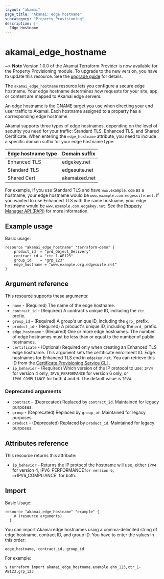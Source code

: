 ```yaml
---
layout: "akamai"
page_title: "Akamai: edge hostname"
subcategory: "Property Provisioning"
description: |-
  Edge Hostname
---
```


# akamai_edge_hostname

~> **Note** Version 1.0.0 of the Akamai Terraform Provider is now available for the Property Provisioning module. To upgrade to the new version, you have to update this resource. See the [upgrade guide](../guides/1.0_migration.md) for details.

The `akamai_edge_hostname` resource lets you configure a secure edge hostname. Your
edge hostname determines how requests for your site, app, or content are mapped to
Akamai edge servers.

An edge hostname is the CNAME target you use when directing your end user traffic to
Akamai. Each hostname assigned to a property has a corresponding edge hostname.

Akamai supports three types of edge hostnames, depending on the level of security
you need for your traffic: Standard TLS, Enhanced TLS, and Shared Certificate. When
entering the `edge_hostname` attribute, you need to include a specific domain suffix
for your edge hostname type:

| Edge hostname type | Domain suffix |
|------|-------|
| Enhanced TLS | edgekey.net |
| Standard TLS | edgesuite.net |
| Shared Cert | akamaized.net |

For example, if you use Standard TLS and have `www.example.com` as a hostname, your edge hostname would be `www.example.com.edgesuite.net`. If you wanted to use Enhanced TLS with the same hostname, your edge hostname would be `www.example.com.edgekey.net`. See the [Property Manager API (PAPI)](https://developer.akamai.com/api/core_features/property_manager/v1.html#createedgehostnames) for more information.

## Example usage

Basic usage:

```hcl
resource "akamai_edge_hostname" "terraform-demo" {
    product_id  = "prd_Object_Delivery"
    contract_id = "ctr_1-AB123"
    group_id    = "grp_123"
    edge_hostname = "www.example.org.edgesuite.net"
}
```

## Argument reference

This resource supports these arguments:

* `name` - (Required) The name of the edge hostname.
* `contract_id` - (Required) A contract's unique ID, including the `ctr_` prefix.
* `group_id` - (Required) A group's unique ID, including the `grp_` prefix.
* `product_id` - (Required) A product's unique ID, including the `prd_` prefix.
* `edge_hostname` - (Required) One or more edge hostnames. The number of edge hostnames must be less than or equal to the number of public hostnames.
* `certificate` - (Optional) Required only when creating an Enhanced TLS edge hostname. This argument sets the certificate enrollment ID. Edge hostnames for Enhanced TLS end in `edgekey.net`. You can retrieve this ID from the [Certificate Provisioning Service CLI](https://github.com/akamai/cli-cps) .
* `ip_behavior` - (Required) Which version of the IP protocol to use: `IPV4` for version 4 only, `IPV6_PERFORMANCE` for version 6 only, or `IPV6_COMPLIANCE` for both 4 and 6. The default value is `IPV4`.

### Deprecated arguments

* `contract` - (Deprecated) Replaced by `contract_id`. Maintained for legacy purposes.
* `group` - (Deprecated) Replaced by `group_id`. Maintained for legacy purposes.
* `product` - (Deprecated) Replaced by `product_id`. Maintained for legacy purposes.

## Attributes reference

This resource returns this attribute:

* `ip_behavior` - Returns the IP protocol the hostname will use, either `IPV4` for version 4, IPV6_PERFORMANCE` for version 6, or `IPV6_COMPLIANCE` for both.

## Import

Basic Usage:

```hcl
resource "akamai_edge_hostname" "example" {
    # (resource arguments)
  }
```

You can import Akamai edge hostnames using a comma-delimited string of edge
hostname, contract ID, and group ID. You have to enter the values in this order:

 `edge_hostname, contract_id, group_id`

For example:

```shell
$ terraform import akamai_edge_hostname.example ehn_123,ctr_1-AB123,grp_123
```
